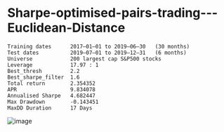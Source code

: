 # Sharpe-optimised-pairs-trading---Euclidean-Distance
```
Training dates      2017–01–01 to 2019–06–30   (30 months)
Test dates          2019–07–01 to 2019–12–31   (6 months)
Universe            200 largest cap S&P500 stocks
Leverage            17.97 : 1
Best_thresh         2.2
Best_sharpe_filter  1.6
Total return        2.354352
APR                 9.834078
Annualised Sharpe   4.682447
Max Drawdown        -0.143451
MaxDD Duration      17 Days
```
![image](https://user-images.githubusercontent.com/74561424/230089315-37536229-323e-47f3-9e95-9fdddfb8845f.png)

